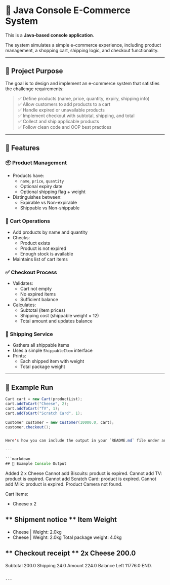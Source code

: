 # 🛒 Java Console E-Commerce System

This is a **Java-based console application**.

The system simulates a simple e-commerce experience, including product management, a shopping cart, shipping logic, and checkout functionality.

---

## 🎯 Project Purpose

The goal is to design and implement an e-commerce system that satisfies the challenge requirements:

> ✅ Define products (name, price, quantity, expiry, shipping info)  
> ✅ Allow customers to add products to a cart  
> ✅ Handle expired or unavailable products  
> ✅ Implement checkout with subtotal, shipping, and total  
> ✅ Collect and ship applicable products  
> ✅ Follow clean code and OOP best practices

---

## 🧩 Features

### 📦 Product Management
- Products have:
  - `name`, `price`, `quantity`
  - Optional expiry date
  - Optional shipping flag + weight
- Distinguishes between:
  - Expirable vs Non-expirable
  - Shippable vs Non-shippable

### 🛒 Cart Operations
- Add products by name and quantity
- Checks:
  - Product exists
  - Product is not expired
  - Enough stock is available
- Maintains list of cart items

### ✅ Checkout Process
- Validates:
  - Cart not empty
  - No expired items
  - Sufficient balance
- Calculates:
  - Subtotal (item prices)
  - Shipping cost (shippable weight × 12)
  - Total amount and updates balance

### 🚚 Shipping Service
- Gathers all shippable items
- Uses a simple `ShippableItem` interface
- Prints:
  - Each shipped item with weight
  - Total package weight

---

## 🧪 Example Run

```java
Cart cart = new Cart(productList);
cart.addToCart("Cheese", 2);
cart.addToCart("TV", 1);
cart.addToCart("Scratch Card", 1);

Customer customer = new Customer(10000.0, cart);
customer.checkout();


Here's how you can include the output in your `README.md` file under an **Example Output** section:

---

```markdown
## 🧾 Example Console Output

```

Added 2 x Cheese
Cannot add Biscuits: product is expired.
Cannot add TV: product is expired.
Cannot add Scratch Card: product is expired.
Cannot add Milk: product is expired.
Product Camera not found.

Cart Items:

* Cheese x 2

\*\* Shipment notice \*\*
Item               Weight
-------------------------

* Cheese | Weight: 2.0kg
* Cheese | Weight: 2.0kg
  Total package weight: 4.0kg

\*\* Checkout receipt \*\*
2x Cheese       200.0
---------------------

Subtotal         200.0
Shipping         24.0
Amount           224.0
Balance Left     11776.0
END.

```

---

```
